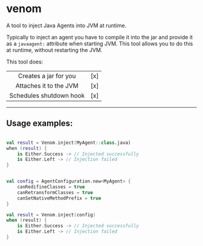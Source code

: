 # venom

A tool to inject Java Agents into JVM at runtime.

Typically to inject an agent you have to compile it into the jar and provide
it as a `javaagent:` attribute when starting JVM. This tool allows you to
do this at runtime, without restarting the JVM.

This tool does:

| | | 
| :---: | :---: |
| Creates a jar for you | [x] |
| Attaches it to the JVM | [x] |
| Schedules shutdown hook | [x] |

___

## Usage examples:

```kotlin

val result = Venom.inject(MyAgent::class.java)
when (result) {
    is Either.Success -> // Injected successfully
    is Either.Left -> // Injection failed
}

```


```kotlin

val config = AgentConfiguration.new<MyAgent> {
    canRedifineClasses = true
    canRetransformClasses = true
    canSetNativeMethodPrefix = true
}

val result = Venom.inject(config)
when (result) {
    is Either.Success -> // Injected successfully
    is Either.Left -> // Injection failed
}

```